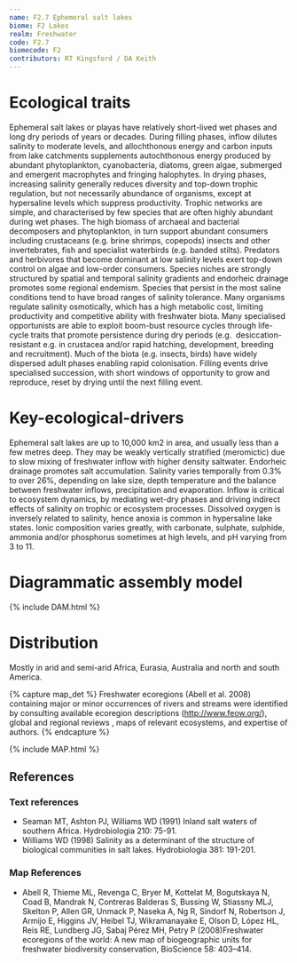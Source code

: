 ```yaml
---
name: F2.7 Ephemeral salt lakes
biome: F2 Lakes
realm: Freshwater
code: F2.7
biomecode: F2
contributors: RT Kingsford / DA Keith
---
```


# Ecological traits

Ephemeral salt lakes or playas have relatively short-lived wet phases and long dry periods of years or decades. During filling phases, inflow dilutes salinity to moderate levels, and allochthonous energy and carbon inputs from lake catchments supplements autochthonous energy produced by abundant phytoplankton, cyanobacteria, diatoms, green algae, submerged and emergent macrophytes and fringing halophytes. In drying phases, increasing salinity generally reduces diversity and top-down trophic regulation, but not necessarily abundance of organisms, except at hypersaline levels which suppress productivity. Trophic networks are simple, and characterised by few species that are often highly abundant during wet phases. The high biomass of archaeal and bacterial decomposers and phytoplankton, in turn support abundant consumers including crustaceans (e.g. brine shrimps, copepods) insects and other invertebrates, fish and specialist waterbirds (e.g. banded stilts). Predators and herbivores that become dominant at low salinity levels exert top-down control on algae and low-order consumers. Species niches are strongly structured by spatial and temporal salinity gradients and endorheic drainage promotes some regional endemism. Species that persist in the most saline conditions tend to have broad ranges of salinity tolerance. Many organisms regulate salinity osmotically, which has a high metabolic cost, limiting productivity and competitive ability with freshwater biota. Many specialised opportunists are able to exploit boom-bust resource cycles through life-cycle traits that promote persistence during dry periods (e.g.  desiccation-resistant e.g. in crustacea and/or rapid hatching, development, breeding and recruitment). Much of the biota (e.g. insects, birds) have widely dispersed adult phases enabling rapid colonisation. Filling events drive specialised succession, with short windows of opportunity to grow and reproduce, reset by drying until the next filling event.

# Key-ecological-drivers

Ephemeral salt lakes are up to 10,000 km2 in area, and usually less than a few metres deep. They may be weakly vertically stratified (meromictic) due to slow mixing of freshwater inflow with higher density saltwater. Endorheic drainage promotes salt accumulation. Salinity varies temporally from 0.3% to over 26%, depending on lake size, depth temperature and the balance between freshwater inflows, precipitation and evaporation. Inflow is critical to ecosystem dynamics, by mediating wet-dry phases and driving indirect effects of salinity on trophic or ecosystem processes. Dissolved oxygen is inversely related to salinity, hence anoxia is common in hypersaline lake states. Ionic composition varies greatly, with carbonate, sulphate, sulphide, ammonia and/or phosphorus sometimes at high levels, and pH varying from 3 to 11.

# Diagrammatic assembly model

{% include DAM.html %}

# Distribution

Mostly in arid and semi-arid Africa, Eurasia, Australia and north and south America.

{% capture map_det %} Freshwater ecoregions (Abell et al. 2008) containing major or minor occurrences of rivers and streams were identified by consulting available ecoregion descriptions (http://www.feow.org/),  global and regional reviews , maps of relevant ecosystems, and expertise of authors. {% endcapture %}

{% include MAP.html %}

## References

### Text references

* Seaman MT, Ashton PJ, Williams WD (1991) Inland salt waters of southern Africa. Hydrobiologia 210: 75-91.
* Williams WD (1998) Salinity as a determinant of the structure of biological communities in salt lakes. Hydrobiologia 381: 191-201.

### Map References

* Abell R, Thieme ML, Revenga C, Bryer M, Kottelat M, Bogutskaya N, Coad B, Mandrak N, Contreras Balderas S, Bussing W, Stiassny MLJ, Skelton P, Allen GR, Unmack P, Naseka A, Ng R, Sindorf N, Robertson J, Armijo E, Higgins JV, Heibel TJ, Wikramanayake E, Olson D, López HL, Reis RE, Lundberg JG, Sabaj Pérez MH, Petry P (2008)Freshwater ecoregions of the world: A new map of biogeographic units for freshwater biodiversity conservation, BioScience 58: 403–414.
